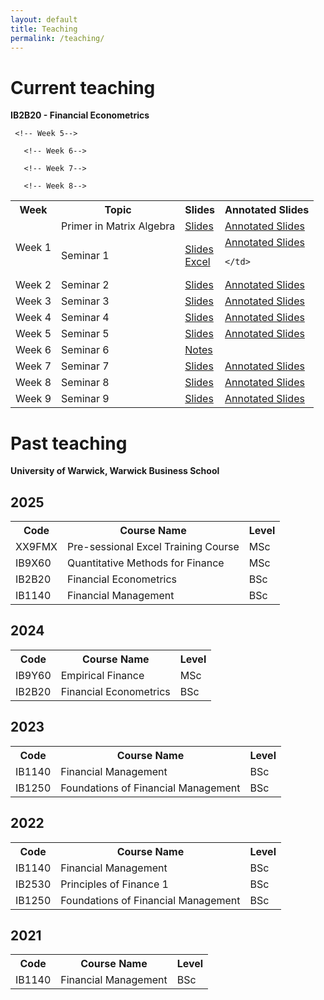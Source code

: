 ```yaml
---
layout: default
title: Teaching
permalink: /teaching/
---
```

# Current teaching

<!-- 
<h1>IB2B20 - Financial Econometrics</h1>

<table id="slides-table">
  <tr>
    <th>Week</th>
    <th>Slides</th>
    <th>Annotated Slides</th>
  </tr>
  <tr>
    <td>Week 1</td>
    <td><a href="URL_TO_SLIDES_WEEK1" target="_blank">Slides</a></td>
    <td><a href="URL_TO_ANNOTATED_SLIDES_WEEK1" target="_blank">Annotated Slides</a></td>
  </tr>
  <tr>
    <td>Week 2</td>
    <td><a href="URL_TO_SLIDES_WEEK2" target="_blank">Slides</a></td>
    <td><a href="URL_TO_ANNOTATED_SLIDES_WEEK2" target="_blank">Annotated Slides</a></td>
  </tr>
  <!-- Add rows for future weeks as needed 
</table> -->

**IB2B20 - Financial Econometrics**
<table id="slides-table">
  <tr>
    <th>Week</th>
    <th>Topic</th>
    <th>Slides</th>
    <th>Annotated Slides</th>
  </tr>
  
  <!-- Week 1 -->
  <tr>
    <td rowspan="2">Week 1</td>
    <td>Primer in Matrix Algebra</td>
    <td>
      <a href="{{ site.baseurl }}/assets/slides/matrixalgebra_GR.pdf" target="_blank" class="slide-link" onclick="trackDownload('Week 1 - Primer Slides')">Slides</a>
    </td>
    <td>
      <a href="{{ site.baseurl }}/assets/slides/matrixalgebra_GR_annotated.pdf" target="_blank" class="slide-link" onclick="trackDownload('Week 1 - Primer Annotated Slides')">Annotated Slides</a>
    </td>
  </tr>
  <tr>
    <td>Seminar 1</td>
    <td>
      <a href="{{ site.baseurl }}/assets/slides/week1_GR.pdf" target="_blank" class="slide-link" onclick="trackDownload('Week 1 - Seminar 1 PDF')">Slides</a><br>
      <a href="{{ site.baseurl }}/assets/slides/seminar1.xlsx" target="_blank" class="slide-link" onclick="trackDownload('Week 1 - Seminar 1 Excel')">Excel</a>
    </td>
    <td>
      <!-- Annotated slides not yet available -->
      <!-- Uncomment and update when available -->
      <a href="{{ site.baseurl }}/assets/slides/week1_GR_annotated.pdf" target="_blank" class="slide-link" onclick="trackDownload('Week 1 - Seminar 1 Annotated')">Annotated Slides</a>

    </td>
  </tr>
  
  <!-- Week 2 -->
  <tr>
    <td rowspan="1">Week 2</td>
   <td>Seminar 2</td> 
    <td>
      <a href="{{ site.baseurl }}/assets/slides/week2_GR.pdf" target="_blank" class="slide-link" onclick="trackDownload('Week 2 - Seminar 2 Slides')">Slides</a>
    </td>
    <td>
      <a href="{{ site.baseurl }}/assets/slides/week2_GR_annotated.pdf" target="_blank" class="slide-link" onclick="trackDownload('Week 2 - Seminar 2 Slides ann')">Annotated Slides</a>
    </td>
  </tr>

 <!-- Week 3 -->
  <tr>
    <td rowspan="1">Week 3</td>
    <td>Seminar 3</td> 
      <td>
            <a href="{{ site.baseurl }}/assets/slides/week3_GR.pdf" target="_blank" class="slide-link" onclick="trackDownload('Week 3 - Seminar 3 Slides')">Slides</a>
          </td>
          <td>
            <a href="{{ site.baseurl }}/assets/slides/week3_GR_annotated.pdf" target="_blank" class="slide-link" onclick="trackDownload('Week 3 - Seminar 3 Annotated Slides')">Annotated Slides</a>
          </td>
  </tr>

   <!-- Week 4-->
  <tr>
    <td rowspan="1">Week 4</td>
    <td>Seminar 4</td> 
      <td>
            <a href="{{ site.baseurl }}/assets/slides/week4_GR.pdf" target="_blank" class="slide-link" onclick="trackDownload('Week 4 - Seminar 4 Slides')">Slides</a>
      </td>
          <td>
            <a href="{{ site.baseurl }}/assets/slides/week4_GR_annotated.pdf" target="_blank" class="slide-link" onclick="trackDownload('Week 4 - Seminar 4 Annotated Slides')">Annotated Slides</a>
            <!-- Annotated Slides -->
          </td>
  </tr>

     <!-- Week 5-->
  <tr>
    <td rowspan="1">Week 5</td>
    <td>Seminar 5</td> 
      <td>
            <a href="{{ site.baseurl }}/assets/slides/week5_GR.pdf" target="_blank" class="slide-link" onclick="trackDownload('Week 5 - Seminar 5 Slides')">Slides</a>
      </td>
          <td>
            <a href="{{ site.baseurl }}/assets/slides/week5_GR_annotated.pdf" target="_blank" class="slide-link" onclick="trackDownload('Week 5 - Seminar 5 Annotated Slides')">Annotated Slides</a>
          </td>
  </tr>

       <!-- Week 6-->
  <tr>
    <td rowspan="1">Week 6</td>
    <td>Seminar 6</td> 
          <td>
            <a href="{{ site.baseurl }}/assets/slides/week6_GR_annotated.pdf" target="_blank" class="slide-link" onclick="trackDownload('Week 6 - Seminar 6 Annotated Slides')">Notes</a>
          </td>
  </tr>

       <!-- Week 7-->
  <tr>
    <td rowspan="1">Week 7</td>
    <td>Seminar 7</td> 
      <td>
            <a href="{{ site.baseurl }}/assets/slides/week7_GR.pdf" target="_blank" class="slide-link" onclick="trackDownload('Week 7 - Seminar 7 Slides')">Slides</a>
      </td>
          <td>
            <a href="{{ site.baseurl }}/assets/slides/week7_GR_annotated.pdf" target="_blank" class="slide-link" onclick="trackDownload('Week 7 - Seminar 7 Annotated Slides')">Annotated Slides</a>
          </td>
  </tr>

       <!-- Week 8-->
  <tr>
    <td rowspan="1">Week 8</td>
    <td>Seminar 8</td> 
      <td>
            <a href="{{ site.baseurl }}/assets/slides/week8_GR.pdf" target="_blank" class="slide-link" onclick="trackDownload('Week 8 - Seminar 8 Slides')">Slides</a>
      </td>
          <td>
            <a href="{{ site.baseurl }}/assets/slides/week8_GR_annotated.pdf" target="_blank" class="slide-link" onclick="trackDownload('Week 8 - Seminar 8 Annotated Slides')">Annotated Slides</a>
          </td>
  </tr>
       <!-- Week 9-->
  <tr>
    <td rowspan="1">Week 9</td>
    <td>Seminar 9</td> 
      <td>
            <a href="{{ site.baseurl }}/assets/slides/week9_GR.pdf" target="_blank" class="slide-link" onclick="trackDownload('Week 9 - Seminar 9 Slides')">Slides</a>
      </td>
          <td>
            <a href="{{ site.baseurl }}/assets/slides/week9_GR_annotated.pdf" target="_blank" class="slide-link" onclick="trackDownload('Week 9 - Seminar 9 Annotated Slides')">Annotated Slides</a>
          </td>
  </tr>

</table>

# Past teaching
**University of Warwick, Warwick Business School**
<h2>2025</h2>
<table id="teaching-table">
  <tr>
    <th>Code</th>
    <th>Course Name</th>
    <th>Level</th>
  </tr>
  <tr>
    <td>XX9FMX</td>
    <td class="course-name">Pre-sessional Excel Training Course</td>
    <td>MSc</td>
  </tr>
  <tr>
    <td>IB9X60</td>
    <td class="course-name">Quantitative Methods for Finance</td>
    <td>MSc</td>
  </tr>
  <tr>
    <td>IB2B20</td>
    <td class="course-name">Financial Econometrics</td>
    <td>BSc</td>
  </tr>
  <tr>
    <td>IB1140</td>
    <td class="course-name">Financial Management</td>
    <td>BSc</td>
  </tr>
</table>

<h2>2024</h2>
<table id="teaching-table">
  <tr>
    <th>Code</th>
    <th>Course Name</th>
    <th>Level</th>
  </tr>
  <tr>
    <td>IB9Y60</td>
    <td class="course-name">Empirical Finance</td>
    <td>MSc</td>
  </tr>
  <tr>
    <td>IB2B20</td>
    <td class="course-name">Financial Econometrics</td>
    <td>BSc</td>
  </tr>
</table>

<h2>2023</h2>
<table id="teaching-table">
  <tr>
    <th>Code</th>
    <th>Course Name</th>
    <th>Level</th>
  </tr>
  <tr>
    <td>IB1140</td>
    <td class="course-name">Financial Management</td>
    <td>BSc</td>
  </tr>
  <tr>
    <td>IB1250</td>
    <td class="course-name">Foundations of Financial Management</td>
    <td>BSc</td>
  </tr>
</table>

<h2>2022</h2>
<table id="teaching-table">
  <tr>
    <th>Code</th>
    <th>Course Name</th>
    <th>Level</th>
  </tr>
  <tr>
    <td>IB1140</td>
    <td class="course-name">Financial Management</td>
    <td>BSc</td>
  </tr>
  <tr>
    <td>IB2530</td>
    <td class="course-name">Principles of Finance 1</td>
    <td>BSc</td>
  </tr>
  <tr>
    <td>IB1250</td>
    <td class="course-name">Foundations of Financial Management</td>
    <td>BSc</td>
  </tr>
</table>

<h2>2021</h2>
<table id="teaching-table">
  <tr>
    <th>Code</th>
    <th>Course Name</th>
    <th>Level</th>
  </tr>
  <tr>
    <td>IB1140</td>
    <td class="course-name">Financial Management</td>
    <td>BSc</td>
  </tr>
</table>


<!-- # 2025

- **XX9FMX: Pre-sessional Excel Training Course** (MSc)
- **IB9X60: Quantitative Methods for Finance** (MSc)
- **IB2B20: Financial Econometrics** (BSc)  
- **IB1140: Financial Management** (BSc)

# 2024
- **IB9Y60: Empirical Finance** (MSc)
- **IB2B20: Financial Econometrics** (BSc)  

# 2023
- **IB1140: Financial Management** (BSc)
- **IB1250: Foundations of Financial Management** (BSc)

# 2022
- **IB1140: Financial Management** (BSc)
- **IB2530: Principles of Finance 1** (BSc)
- **IB1250: Foundations of Financial Management** (BSc)

# 2021
- **IB1140: Financial Management** (BSc) -->